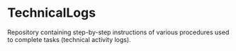 # TechnicalLogs
Repository containing step-by-step instructions of various procedures used to complete tasks (technical activity logs).
